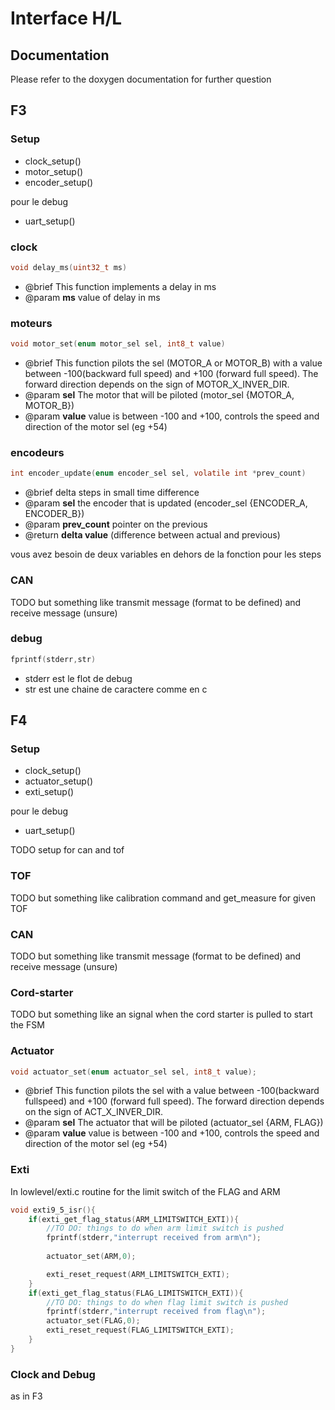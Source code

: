 # Interface H/L

## Documentation
Please refer to the doxygen documentation for further question

## F3
### Setup
* clock_setup()
* motor_setup()
* encoder_setup()

pour le debug
* uart_setup()

### clock
``` c
void delay_ms(uint32_t ms)
```
* @brief This function implements a delay in ms 
* @param **ms** value of delay in ms

### moteurs
``` c
void motor_set(enum motor_sel sel, int8_t value)
```
* @brief This function pilots the sel (MOTOR_A or MOTOR_B) with a value between -100(backward full speed) and +100 (forward full speed). The forward direction depends on the sign of MOTOR_X_INVER_DIR.
* @param **sel** The motor that will be piloted (motor_sel {MOTOR_A, MOTOR_B}) 
* @param **value** value is between -100 and +100, controls the speed and direction of the motor sel (eg +54)

### encodeurs
``` c
int encoder_update(enum encoder_sel sel, volatile int *prev_count)
```
* @brief delta steps in small time difference
* @param **sel** the encoder that is updated (encoder_sel {ENCODER_A, ENCODER_B})
* @param **prev_count** pointer on the previous
* @return **delta value** (difference between actual and previous)

vous avez besoin de deux variables en dehors de la fonction pour les steps

### CAN
TODO but something like transmit message (format to be defined) and receive message (unsure)

### debug
``` c
fprintf(stderr,str)
``` 
* stderr est le flot de debug
* str est une chaine de caractere comme en c 

## F4
### Setup
* clock_setup()
* actuator_setup()
* exti_setup()

pour le debug
* uart_setup()

TODO
setup for can and tof

### TOF
TODO but something like calibration command and get_measure for given TOF

### CAN
TODO but something like transmit message (format to be defined) and receive message (unsure)

### Cord-starter
TODO but something like an signal when the cord starter is pulled to start the FSM

### Actuator
``` c
void actuator_set(enum actuator_sel sel, int8_t value);
```
* @brief This function pilots the sel with a value between -100(backward fullspeed) and +100 (forward full speed). The forward direction depends on the sign of ACT_X_INVER_DIR.
* @param **sel**    The actuator that will be piloted (actuator_sel {ARM, FLAG}) 
* @param **value**    value is between -100 and +100, controls the speed and direction of the motor sel (eg +54)

### Exti
In lowlevel/exti.c routine for the limit switch of the FLAG and ARM
``` c 
void exti9_5_isr(){
    if(exti_get_flag_status(ARM_LIMITSWITCH_EXTI)){
        //TO DO: things to do when arm limit switch is pushed
        fprintf(stderr,"interrupt received from arm\n");       
        
        actuator_set(ARM,0);

        exti_reset_request(ARM_LIMITSWITCH_EXTI);
    }
    if(exti_get_flag_status(FLAG_LIMITSWITCH_EXTI)){
        //TO DO: things to do when flag limit switch is pushed
        fprintf(stderr,"interrupt received from flag\n");       
        actuator_set(FLAG,0);
        exti_reset_request(FLAG_LIMITSWITCH_EXTI);
    }
}
```

### Clock and Debug
as in F3




